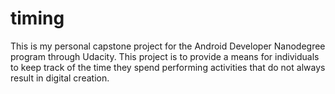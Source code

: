 # timing
This is my personal capstone project for the Android Developer Nanodegree program through Udacity.  This project is to provide a means for individuals to keep track of the time they spend performing activities that do not always result in digital creation.
